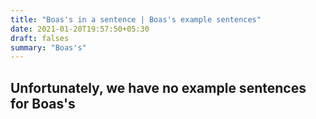 ```yaml
---
title: "Boas's in a sentence | Boas's example sentences"
date: 2021-01-20T19:57:50+05:30
draft: falses
summary: "Boas's"
---
```

## Unfortunately, we have no example sentences for Boas's                 
